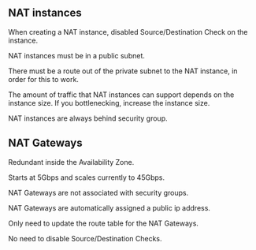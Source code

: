 ## NAT instances

When creating a NAT instance, disabled Source/Destination Check on the instance.

NAT instances must be in a public subnet.

There must be a route out of the private subnet to the NAT instance, in order for this to work.

The amount of traffic that NAT instances can support depends on the instance size. If you bottlenecking, increase the instance size.

NAT instances are always behind security group.

## NAT Gateways

Redundant inside the Availability Zone.

Starts at 5Gbps and scales currently to 45Gbps.

NAT Gateways are not associated with security groups.

NAT Gateways are automatically assigned a public ip address.

Only need to update the route table for the NAT Gateways.

No need to disable Source/Destination Checks.
